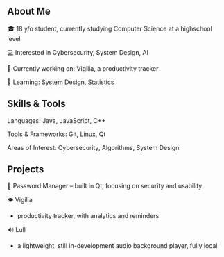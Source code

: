 ## About Me
🎓 18 y/o student, currently studying Computer Science at a highschool level

💻 Interested in Cybersecurity, System Design, AI

🚀 Currently working on: Vigilia, a productivity tracker

📖 Learning: System Design, Statistics

## Skills & Tools
Languages: Java, JavaScript, C++

Tools & Frameworks: Git, Linux, Qt

Areas of Interest: Cybersecurity, Algorithms, System Design

## Projects
🔑 Password Manager
 – built in Qt, focusing on security and usability

👁 Vigilia
 - productivity tracker, with analytics and reminders

🔊 Lull
 - a lightweight, still in-development audio background player, fully local
